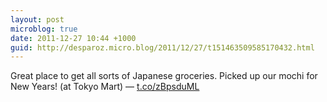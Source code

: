 ```yaml
---
layout: post
microblog: true
date: 2011-12-27 10:44 +1000
guid: http://desparoz.micro.blog/2011/12/27/t151463509585170432.html
---
```

Great place to get all sorts of Japanese groceries. Picked up our mochi for New Years! (at Tokyo Mart) — [t.co/zBpsduML](http://t.co/zBpsduML)
